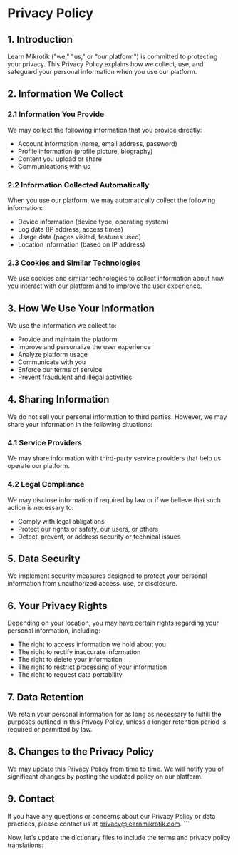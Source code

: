 # Privacy Policy

## 1. Introduction

Learn Mikrotik ("we," "us," or "our platform") is committed to protecting your privacy. This Privacy Policy explains how we collect, use, and safeguard your personal information when you use our platform.

## 2. Information We Collect

### 2.1 Information You Provide
We may collect the following information that you provide directly:
- Account information (name, email address, password)
- Profile information (profile picture, biography)
- Content you upload or share
- Communications with us

### 2.2 Information Collected Automatically
When you use our platform, we may automatically collect the following information:
- Device information (device type, operating system)
- Log data (IP address, access times)
- Usage data (pages visited, features used)
- Location information (based on IP address)

### 2.3 Cookies and Similar Technologies
We use cookies and similar technologies to collect information about how you interact with our platform and to improve the user experience.

## 3. How We Use Your Information

We use the information we collect to:
- Provide and maintain the platform
- Improve and personalize the user experience
- Analyze platform usage
- Communicate with you
- Enforce our terms of service
- Prevent fraudulent and illegal activities

## 4. Sharing Information

We do not sell your personal information to third parties. However, we may share your information in the following situations:

### 4.1 Service Providers
We may share information with third-party service providers that help us operate our platform.

### 4.2 Legal Compliance
We may disclose information if required by law or if we believe that such action is necessary to:
- Comply with legal obligations
- Protect our rights or safety, our users, or others
- Detect, prevent, or address security or technical issues

## 5. Data Security

We implement security measures designed to protect your personal information from unauthorized access, use, or disclosure.

## 6. Your Privacy Rights

Depending on your location, you may have certain rights regarding your personal information, including:
- The right to access information we hold about you
- The right to rectify inaccurate information
- The right to delete your information
- The right to restrict processing of your information
- The right to request data portability

## 7. Data Retention

We retain your personal information for as long as necessary to fulfill the purposes outlined in this Privacy Policy, unless a longer retention period is required or permitted by law.

## 8. Changes to the Privacy Policy

We may update this Privacy Policy from time to time. We will notify you of significant changes by posting the updated policy on our platform.

## 9. Contact

If you have any questions or concerns about our Privacy Policy or data practices, please contact us at privacy@learnmikrotik.com.
\`\`\`

Now, let's update the dictionary files to include the terms and privacy policy translations:
